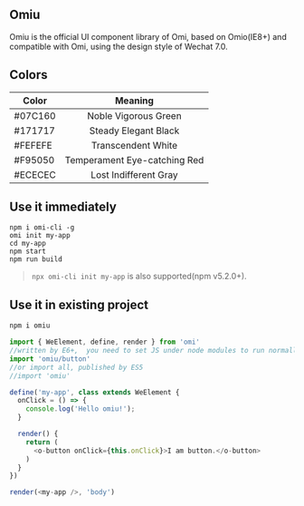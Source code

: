 ## Omiu 

Omiu is the official UI component library of Omi, based on Omio(IE8+) and compatible with Omi, using the design style of Wechat 7.0.

## Colors

|  **Color**  | **Meaning**  |
| ------------- |:-------------:|
| #07C160  | Noble Vigorous Green | 
| #171717  | Steady Elegant Black |   
| #FEFEFE  | Transcendent White |   
| #F95050  | Temperament Eye-catching Red |   
| #ECECEC  | Lost Indifferent Gray |   


## Use it immediately

```
npm i omi-cli -g             
omi init my-app   
cd my-app           
npm start                     
npm run build    
```

> `npx omi-cli init my-app` is also supported(npm v5.2.0+).

## Use it in existing project

```js
npm i omiu
```

```js
import { WeElement, define, render } from 'omi'
//written by E6+,  you need to set JS under node modules to run normally after Babel or TS compilation
import 'omiu/button'
//or import all, published by ES5
//import 'omiu'

define('my-app', class extends WeElement {
  onClick = () => {
    console.log('Hello omiu!');
  }

  render() {
    return (
      <o-button onClick={this.onClick}>I am button.</o-button>
    )
  }
})

render(<my-app />, 'body')
```

